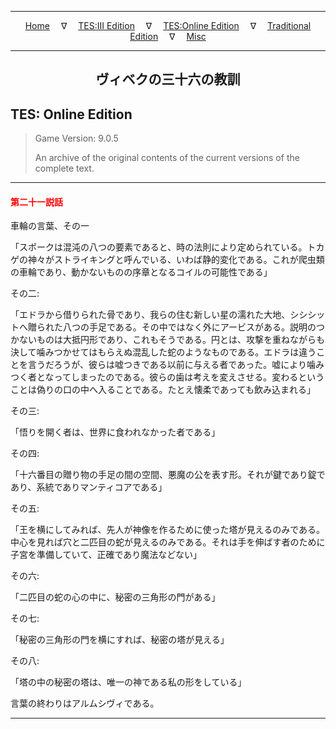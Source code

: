 
---

<!-- Jekyll Page Links -->

<center>
<a href="../../../../index.html">Home</a>
&emsp;&nabla;&emsp;
<a href="../../../index-tes3.html">TES:III Edition</a>
&emsp;&nabla;&emsp;
<a href="../../../index-teso.html">TES:Online Edition</a>
&emsp;&nabla;&emsp;
<a href="../../../index-traditional.html">Traditional Edition</a>
&emsp;&nabla;&emsp;
<a href="../../../index-misc.html">Misc</a>
</center>

<!-- Markdown Body Below: -->

---

<center>
<h2><span style="font-family:Georgia">ヴィベクの三十六の教訓</span></h2>
</center>

## TES: Online Edition

> Game Version: 9.0.5
>
> An archive of the original contents of the current versions of the complete text.

---

#### <span style="color:red">第二十一説話</span>

車輪の言葉、その一

「スポークは混沌の八つの要素であると、時の法則により定められている。トカゲの神々がストライキングと呼んでいる、いわば静的変化である。これが爬虫類の車輪であり、動かないものの序章となるコイルの可能性である」

その二:

「エドラから借りられた骨であり、我らの住む新しい星の濡れた大地、シシシットへ贈られた八つの手足である。その中ではなく外にアービスがある。説明のつかないものは大抵円形であり、これもそうである。円とは、攻撃を重ねながらも決して噛みつかせてはもらえぬ混乱した蛇のようなものである。エドラは違うことを言うだろうが、彼らは嘘つきである以前に与える者であった。嘘により噛みつく者となってしまったのである。彼らの歯は考えを変えさせる。変わるということは偽りの口の中へ入ることである。たとえ懐柔であっても飲み込まれる」

その三:

「悟りを開く者は、世界に食われなかった者である」

その四:

「十六番目の贈り物の手足の間の空間、悪魔の公を表す形。それが鍵であり錠であり、系統でありマンティコアである」

その五:

「王を横にしてみれば、先人が神像を作るために使った塔が見えるのみである。中心を見れば穴と二匹目の蛇が見えるのみである。それは手を伸ばす者のために子宮を準備していて、正確であり魔法などない」

その六:

「二匹目の蛇の心の中に、秘密の三角形の門がある」

その七:

「秘密の三角形の門を横にすれば、秘密の塔が見える」

その八:

「塔の中の秘密の塔は、唯一の神である私の形をしている」

言葉の終わりはアルムシヴィである。

---
